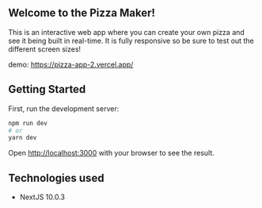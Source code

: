 ## Welcome to the Pizza Maker!

This is an interactive web app where you can create your own pizza and see it being built in real-time. It is fully responsive so be sure to test out the different screen sizes!

demo: https://pizza-app-2.vercel.app/

## Getting Started

First, run the development server:

```bash
npm run dev
# or
yarn dev
```

Open [http://localhost:3000](http://localhost:3000) with your browser to see the result.

## Technologies used 

- NextJS 10.0.3
